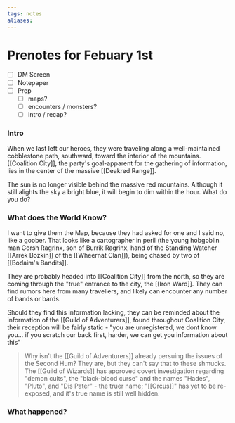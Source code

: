 ```yaml
---
tags: notes
aliases:
---
```


# Prenotes for Febuary 1st
- [ ] DM Screen
- [ ] Notepaper
- [ ] Prep
	- [ ] maps?
	- [ ] encounters / monsters?
	- [ ] intro / recap?

### Intro

When we last left our heroes, they were traveling along a well-maintained cobblestone path, southward, toward the interior of the mountains. [[Coalition City]], the party's goal-apparent for the gathering of information, lies in the center of the massive [[Deakred Range]]. 

The sun is no longer visible behind the massive red mountains. Although it still alights the sky a bright blue, it will begin to dim within the hour. What do you do?

### What does the World Know?

I want to give them the Map, because they had asked for one and I said no, like a goober. That looks like a cartographer in peril (the young hobgoblin man Gorsh Ragrinx, son of Burrik Ragrinx, hand of the Standing Watcher [[Arrek Bozkin]] of the [[Wheernat Clan]]), being chased by two of [[Bodaim's Bandits]].

They are probably headed into [[Coalition City]] from the north, so they are coming through the "true" entrance to the city, the [[Iron Ward]]. They can find rumors here from many travellers, and likely can encounter any number of bands or bards.

Should they find this information lacking, they can be reminded about the information of the [[Guild of Adventurers]], found throughout Coalition City, their reception will be fairly static - "you are unregistered, we dont know you... if you scratch our back first, harder, we can get you information about this"

> Why isn't the [[Guild of Adventurers]] already persuing the issues of the Second Hum?
> They are, but they can't say that to these shmucks. The [[Guild of Wizards]] has approved covert investigation regarding "demon cults", the "black-blood curse" and the names "Hades", "Pluto", and "Dis Pater" - the truer name; "[[Orcus]]" has yet to be re-exposed, and it's true name is still well hidden.

### What happened?